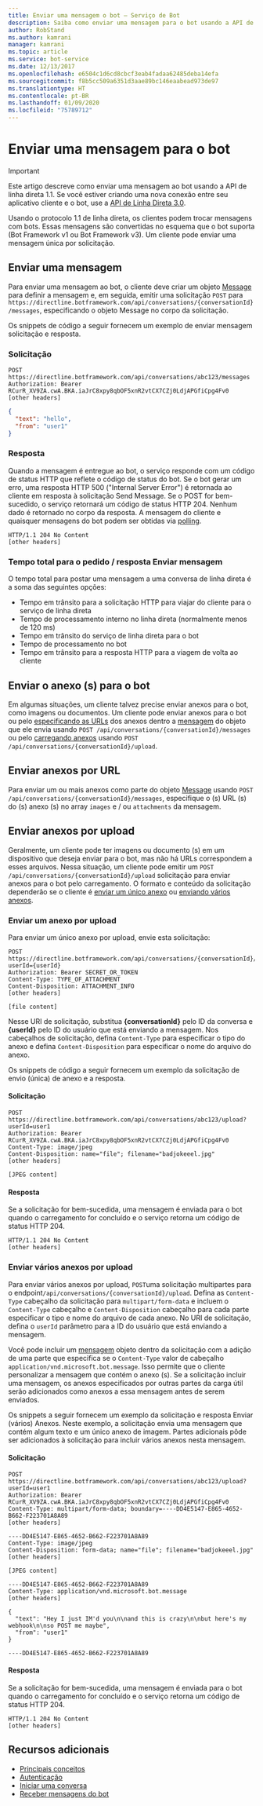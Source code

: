 ```yaml
---
title: Enviar uma mensagem o bot – Serviço de Bot
description: Saiba como enviar uma mensagem para o bot usando a API de linha direta v1.1.
author: RobStand
ms.author: kamrani
manager: kamrani
ms.topic: article
ms.service: bot-service
ms.date: 12/13/2017
ms.openlocfilehash: e6504c1d6cd8cbcf3eab4fadaa62485deba14efa
ms.sourcegitcommit: f8b5cc509a6351d3aae89bc146eaabead973de97
ms.translationtype: HT
ms.contentlocale: pt-BR
ms.lasthandoff: 01/09/2020
ms.locfileid: "75789712"
---
```

# <a name="send-a-message-to-the-bot"></a>Enviar uma mensagem para o bot

> [!IMPORTANT]
> Este artigo descreve como enviar uma mensagem ao bot usando a API de linha direta 1.1. Se você estiver criando uma nova conexão entre seu aplicativo cliente e o bot, use a [API de Linha Direta 3.0](bot-framework-rest-direct-line-3-0-send-activity.md).

Usando o protocolo 1.1 de linha direta, os clientes podem trocar mensagens com bots. Essas mensagens são convertidas no esquema que o bot suporta (Bot Framework v1 ou Bot Framework v3). Um cliente pode enviar uma mensagem única por solicitação. 

## <a name="send-a-message"></a>Enviar uma mensagem

Para enviar uma mensagem ao bot, o cliente deve criar um objeto [Message](bot-framework-rest-direct-line-1-1-api-reference.md#message-object) para definir a mensagem e, em seguida, emitir uma solicitação `POST` para `https://directline.botframework.com/api/conversations/{conversationId}/messages`, especificando o objeto Message no corpo da solicitação.

Os snippets de código a seguir fornecem um exemplo de enviar mensagem solicitação e resposta.

### <a name="request"></a>Solicitação

```http
POST https://directline.botframework.com/api/conversations/abc123/messages
Authorization: Bearer RCurR_XV9ZA.cwA.BKA.iaJrC8xpy8qbOF5xnR2vtCX7CZj0LdjAPGfiCpg4Fv0
[other headers]
```

```json
{
  "text": "hello",
  "from": "user1"
}
```

### <a name="response"></a>Resposta

Quando a mensagem é entregue ao bot, o serviço responde com um código de status HTTP que reflete o código de status do bot. Se o bot gerar um erro, uma resposta HTTP 500 ("Internal Server Error") é retornada ao cliente em resposta à solicitação Send Message. Se o POST for bem-sucedido, o serviço retornará um código de status HTTP 204. Nenhum dado é retornado no corpo da resposta. A mensagem do cliente e quaisquer mensagens do bot podem ser obtidas via [polling](bot-framework-rest-direct-line-1-1-receive-messages.md). 

```http
HTTP/1.1 204 No Content
[other headers]
```

### <a name="total-time-for-the-send-message-requestresponse"></a>Tempo total para o pedido / resposta Enviar mensagem

O tempo total para postar uma mensagem a uma conversa de linha direta é a soma das seguintes opções:

- Tempo em trânsito para a solicitação HTTP para viajar do cliente para o serviço de linha direta
- Tempo de processamento interno no linha direta (normalmente menos de 120 ms)
- Tempo em trânsito do serviço de linha direta para o bot
- Tempo de processamento no bot
- Tempo em trânsito para a resposta HTTP para a viagem de volta ao cliente

## <a name="send-attachments-to-the-bot"></a>Enviar o anexo (s) para o bot

Em algumas situações, um cliente talvez precise enviar anexos para o bot, como imagens ou documentos. Um cliente pode enviar anexos para o bot ou pelo [especificando as URLs](#send-by-url) dos anexos dentro a [mensagem](bot-framework-rest-direct-line-1-1-api-reference.md#message-object) do objeto que ele envia usando `POST /api/conversations/{conversationId}/messages` ou pelo [carregando anexos](#upload-attachments) usando `POST /api/conversations/{conversationId}/upload`.

## <a id="send-by-url"></a> Enviar anexos por URL

Para enviar um ou mais anexos como parte do objeto [Message](bot-framework-rest-direct-line-1-1-api-reference.md#message-object) usando `POST /api/conversations/{conversationId}/messages`, especifique o (s) URL (s) do (s) anexo (s) no array `images` e / ou `attachments` da mensagem.

## <a id="upload-attachments"></a> Enviar anexos por upload

Geralmente, um cliente pode ter imagens ou documento (s) em um dispositivo que deseja enviar para o bot, mas não há URLs correspondem a esses arquivos. Nessa situação, um cliente pode emitir um `POST /api/conversations/{conversationId}/upload` solicitação para enviar anexos para o bot pelo carregamento. O formato e conteúdo da solicitação dependerão se o cliente é [enviar um único anexo](#upload-one-attachment) ou [enviando vários anexos](#upload-multiple-attachments).

### <a id="upload-one-attachment"></a> Enviar um anexo por upload

Para enviar um único anexo por upload, envie esta solicitação: 

```http
POST https://directline.botframework.com/api/conversations/{conversationId}/upload?userId={userId}
Authorization: Bearer SECRET_OR_TOKEN
Content-Type: TYPE_OF_ATTACHMENT
Content-Disposition: ATTACHMENT_INFO
[other headers]

[file content]
```

Nesse URI de solicitação, substitua **{conversationId}** pelo ID da conversa e **{userId}** pelo ID do usuário que está enviando a mensagem. Nos cabeçalhos de solicitação, defina `Content-Type` para especificar o tipo do anexo e defina `Content-Disposition` para especificar o nome do arquivo do anexo.

Os snippets de código a seguir fornecem um exemplo da solicitação de envio (única) de anexo e a resposta.

#### <a name="request"></a>Solicitação

```http
POST https://directline.botframework.com/api/conversations/abc123/upload?userId=user1
Authorization: Bearer RCurR_XV9ZA.cwA.BKA.iaJrC8xpy8qbOF5xnR2vtCX7CZj0LdjAPGfiCpg4Fv0
Content-Type: image/jpeg
Content-Disposition: name="file"; filename="badjokeeel.jpg"
[other headers]

[JPEG content]
```

#### <a name="response"></a>Resposta

Se a solicitação for bem-sucedida, uma mensagem é enviada para o bot quando o carregamento for concluído e o serviço retorna um código de status HTTP 204.

```http
HTTP/1.1 204 No Content
[other headers]
```

### <a id="upload-multiple-attachments"></a> Enviar vários anexos por upload

Para enviar vários anexos por upload, `POST`uma solicitação multipartes para o endpoint`/api/conversations/{conversationId}/upload`. Defina as `Content-Type` cabeçalho da solicitação para `multipart/form-data` e incluem o `Content-Type` cabeçalho e `Content-Disposition` cabeçalho para cada parte especificar o tipo e nome do arquivo de cada anexo. No URI de solicitação, defina o `userId` parâmetro para a ID do usuário que está enviando a mensagem. 

Você pode incluir um [mensagem](bot-framework-rest-direct-line-1-1-api-reference.md#message-object) objeto dentro da solicitação com a adição de uma parte que especifica se o `Content-Type` valor de cabeçalho `application/vnd.microsoft.bot.message`. Isso permite que o cliente personalizar a mensagem que contém o anexo (s). Se a solicitação incluir uma mensagem, os anexos especificados por outras partes da carga útil serão adicionados como anexos a essa mensagem antes de serem enviados. 

Os snippets a seguir fornecem um exemplo da solicitação e resposta Enviar (vários) Anexos. Neste exemplo, a solicitação envia uma mensagem que contém algum texto e um único anexo de imagem. Partes adicionais pôde ser adicionados à solicitação para incluir vários anexos nesta mensagem.

#### <a name="request"></a>Solicitação

```http
POST https://directline.botframework.com/api/conversations/abc123/upload?userId=user1
Authorization: Bearer RCurR_XV9ZA.cwA.BKA.iaJrC8xpy8qbOF5xnR2vtCX7CZj0LdjAPGfiCpg4Fv0
Content-Type: multipart/form-data; boundary=----DD4E5147-E865-4652-B662-F223701A8A89
[other headers]

----DD4E5147-E865-4652-B662-F223701A8A89
Content-Type: image/jpeg
Content-Disposition: form-data; name="file"; filename="badjokeeel.jpg"
[other headers]

[JPEG content]

----DD4E5147-E865-4652-B662-F223701A8A89
Content-Type: application/vnd.microsoft.bot.message
[other headers]

{
  "text": "Hey I just IM'd you\n\nand this is crazy\n\nbut here's my webhook\n\nso POST me maybe",
  "from": "user1"
}

----DD4E5147-E865-4652-B662-F223701A8A89
```

#### <a name="response"></a>Resposta

Se a solicitação for bem-sucedida, uma mensagem é enviada para o bot quando o carregamento for concluído e o serviço retorna um código de status HTTP 204.

```http
HTTP/1.1 204 No Content
[other headers]
```

## <a name="additional-resources"></a>Recursos adicionais

- [Principais conceitos](bot-framework-rest-direct-line-1-1-concepts.md)
- [Autenticação](bot-framework-rest-direct-line-1-1-authentication.md)
- [Iniciar uma conversa](bot-framework-rest-direct-line-1-1-start-conversation.md)
- [Receber mensagens do bot](bot-framework-rest-direct-line-1-1-receive-messages.md)